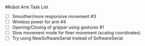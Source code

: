 #Robot Arm Task List
- [ ] Smoother/more responsive movement #3
- [ ] Wireless power for arm #4
- [ ] Opening/Closing of gripper using gestures #1
- [ ] Slow movement mode for finer movement (scaling coordinates)
- [ ] Try using NewSoftwareSerial instead of SoftwareSerial
